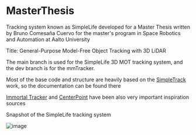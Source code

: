 # MasterThesis
Tracking system known as SimpleLife developed for a Master Thesis written by Bruno Comesaña Cuervo for the master's program in Space Robotics and Automation at Aalto University

Title: General-Purpose Model-Free Object Tracking with 3D LiDAR

The main branch is used for the SimpleLife 3D MOT tracking system, and the dev branch is for the mmTracker.

Most of the base code and structure are heavily based on the [SimpleTrack](https://github.com/tusen-ai/SimpleTrack.git) work, so the documentation can be found there

[Immortal Tracker](https://github.com/BrunoComCue/ImmortalTracker.git)  and [CenterPoint](https://github.com/BrunoComCue/CenterPoint.git) have been also very important inspiration sources

Snapshot of the SimpleLife tracking system

![image](https://user-images.githubusercontent.com/96663203/194763361-5ddb2051-2559-420f-a1e0-40185b642b70.png)
